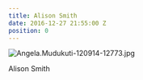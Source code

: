 ```yaml
---
title: Alison Smith
date: 2016-12-27 21:55:00 Z
position: 0
---
```


![Angela.Mudukuti-120914-12773.jpg](/uploads/Angela.Mudukuti-120914-12773.jpg)

Alison Smith